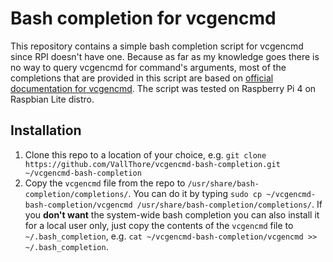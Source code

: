 Bash completion for vcgencmd
============================

This repository contains a simple bash completion script for vcgencmd since RPI doesn't have one. Because as far as my knowledge goes there is no way to query vcgencmd for command's arguments, most of the completions that are provided in this script are based on [official documentation for vcgencmd](https://www.raspberrypi.org/documentation/raspbian/applications/vcgencmd.md). The script was tested on Raspberry Pi 4 on Raspbian Lite distro.

## Installation

1. Clone this repo to a location of your choice, e.g. `git clone https://github.com/VallThore/vcgencmd-bash-completion.git ~/vcgencmd-bash-completion`
2. Copy the `vcgencmd` file from the repo to `/usr/share/bash-completion/completions/`. You can do it by typing `sudo cp ~/vcgencmd-bash-completion/vcgencmd /usr/share/bash-completion/completions/`.
If you **don't want** the system-wide bash completion you can also install it for a local user only, just copy the contents of the `vcgencmd` file to `~/.bash_completion`, e.g. `cat ~/vcgencmd-bash-completion/vcgencmd >> ~/.bash_completion`.
